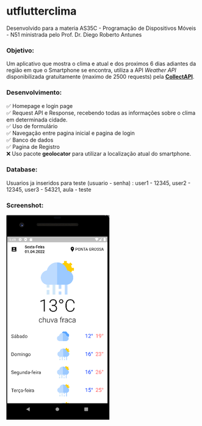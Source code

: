 # utflutterclima
Desenvolvido para a materia AS35C - Programação de Dispositivos Móveis - N51 ministrada pelo Prof. Dr. Diego Roberto Antunes

### Objetivo: 
Um aplicativo que mostra o clima e atual e dos proximos 6 dias adiantes da região em que o Smartphone se encontra, utiliza a API  _Weather API_ disponibilizada gratuitamente (maximo de 2500 requests) pela **[CollectAPI](https://collectapi.com/api/weather/weather-api)**.

### Desenvolvimento:
✅ Homepage e login page  
✅ Request API e Response, recebendo todas as informações sobre o clima em determinada cidade.  
✅ Uso de formulário  
✅ Navegação entre pagina inicial e pagina de login  
✅ Banco de dados  
✅ Pagina de Registro  
❌ Uso pacote **geolocator** para utilizar a localização atual do smartphone.  

### Database:
Usuarios ja inseridos para teste (usuario - senha) : user1 - 12345, user2 - 12345, user3 - 54321, aula - teste

### Screenshot:
![Imagem](/images/ss1.png?raw=true "Screenshot 1")

